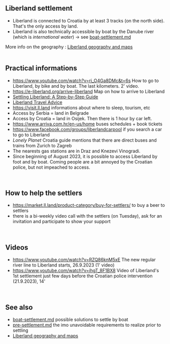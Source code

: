 
Liberland settlement
--------------------
* Liberland is connected to Croatia by at least 3 tracks (on the north side). That's the only access by land.  
* Liberland is also technically accessible by boat by the Danube river (which is <i>international water</i>) -> see [boat-settlement.md](/settlement/boat-settlement.md)

More info on the geography : [Liberland geography and maps](/general-doc/maps.md)  
<br>

Practical informations
----------------------
* https://www.youtube.com/watch?v=rj_O4Ga8DMc&t=6s How to go to Liberland, by bike and by boat. The last kilometers. 2' video.
* https://e-liberland.org/arrive-liberland Map on how to arrive to Liberland
* [Settling Liberland: A Step-by-Step Guide](https://adventurous-result-6f3.notion.site/Settling-Liberland-A-Step-by-Step-Guide-a4debe89f0a74113abd82c3d0c898d34)
* [Liberland Travel Advice](https://adventurous-result-6f3.notion.site/Travel-Advisory-25-Aug-2023-21eef1a4ba114b6db9e13b9ae76e7d4e)
* https://visit.ll.land informations about where to sleep, tourism, etc
* Access by Serbia = land in Belgrade
* Access by Croatia = land in Osijek. Then there is 1 hour by car left.
* https://www.arriva.com.hr/en-us/home buses schedules + book tickets
* https://www.facebook.com/groups/liberlandcarpool if you search a car to go to Liberland
* <i>Lonely Planet</i> Croatia guide mentions that there are direct buses and trains from Zurich to Zagreb
* The nearests gas stations are in Draz and Knezevi Vinogradi.
* Since beginning of August 2023, it is possible to access Liberland by foot and by boat. Coming people are a bit annoyed by the Croatian police, but not impeached to access.

<br>

How to help the settlers
------------------------
* https://market.ll.land/product-category/buy-for-settlers/ to buy a beer to settlers
* there is a bi-weekly video call with the settlers (on Tuesday), ask for an invitation and participate to show your support
<br>

Videos
------
* https://www.youtube.com/watch?v=RZQ86knM5xE The new regular river line to Liberland starts, 26.9.2023 (1' video)
* https://www.youtube.com/watch?v=ihgT_8F1BX8 Video of Liberland's 1st settlement just few days before the Croatian police intervention (21.9.2023), 14'
<br>

See also
--------
* [boat-settlement.md](/settlement/boat-settlement.md) possible solutions to settle by boat
* [pre-settlement.md](/settlement/pre-settlement.md) the imo unavoidable requirements to realize prior to settling
* [Liberland geography and maps](/general-doc/maps.md)  
<br>


<!--
l'accès à Gornja Siga a été ouvert le 6.8 d'après VJ.
-->
